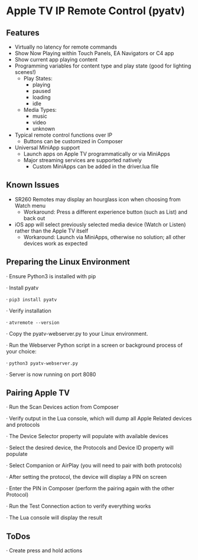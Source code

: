 ﻿# Apple TV IP Remote Control (pyatv)

## Features
- Virtually no latency for remote commands
- Show Now Playing within Touch Panels, EA Navigators or C4 app
- Show current app playing content
- Programming variables for content type and play state (good for lighting scenes!)
  - Play States:
    - playing
    - paused
    - loading
    - idle
  - Media Types:
    - music
    - video
    - unknown
- Typical remote control functions over IP
  - Buttons can be customized in Composer
- Universal MiniApp support
  - Launch apps on Apple TV programmatically or via MiniApps
  - Major streaming services are supported natively
    - Custom MiniApps can be added in the driver.lua file
## Known Issues
- SR260 Remotes may display an hourglass icon when choosing from Watch menu
  - Workaround: Press a different experience button (such as List) and back out
- iOS app will select previously selected media device (Watch or Listen) rather than the Apple TV itself
  - Workaround: Launch via MiniApps, otherwise no solution; all other devices work as expected
## Preparing the Linux Environment
·	Ensure Python3 is installed with pip

·	Install pyatv

·   `pip3 install pyatv`

·	Verify installation

·	`atvremote --version`

·	Copy the pyatv-webserver.py to your Linux environment.

·	Run the Webserver Python script in a screen or background process of your choice:

·	`python3 pyatv-webserver.py`

·	Server is now running on port 8080
## Pairing Apple TV
·	Run the Scan Devices action from Composer

·	Verify output in the Lua console, which will dump all Apple Related devices and protocols

·	The Device Selector property will populate with available devices

·	Select the desired device, the Protocols and Device ID property will populate

·	Select Companion or AirPlay (you will need to pair with both protocols)

·	After setting the protocol, the device will display a PIN on screen

·	Enter the PIN in Composer (perform the pairing again with the other Protocol)

·	Run the Test Connection action to verify everything works

·	The Lua console will display the result
## ToDos
· Create press and hold actions
